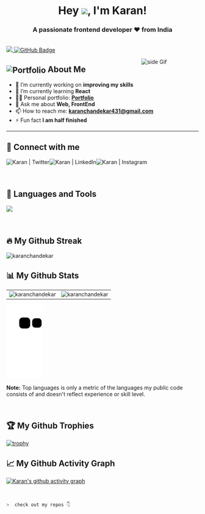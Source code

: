 <h1 align="center">Hey <img src="https://media.giphy.com/media/hvRJCLFzcasrR4ia7z/giphy.gif" width="30px"/>, I'm Karan!</h1>

<h3 align="center">A passionate frontend developer ❤ from India</h3>

<br>

<a href="https://github.com/KaranChandekar/github-profile-views-counter">
    <img src="https://komarev.com/ghpvc/?username=KaranChandekar">
</a>
<a href="https://github.com/KaranChandekar?tab=followers"><img src="https://img.shields.io/github/followers/KaranChandekar?label=Followers&style=social" alt="GitHub Badge"></a>

<br>

<a href="https://ko-fi.com/sciencepal"> <img src="https://media3.giphy.com/media/ZEB6yFbLnhyQf7g3hn/giphy.gif" alt="side Gif" align="right" width="150" height="auto"/> </a>

## <img src="https://karanchandekar.netlify.app/img/karan-wave.png" alt="Portfolio" width="60" align="center"/> About Me

- 🔭 I’m currently working on **improving my skills**
- 🌱 I’m currently learning **React**
- 👨‍💻 Personal portfolio: **<a href="https://karanchandekar.netlify.app/" target="_blank">Portfolio</a>**
- 💬 Ask me about **Web, FrontEnd**
- 📫 How to reach me: **karanchandekar431@gmail.com**
- ⚡ Fun fact **I am half finished**

---

## 🔗 Connect with me

<a href="https://twitter.com/karanchandekar1" target="_blank"><img align="left" alt="Karan | Twitter" src="https://skillicons.dev/icons?i=twitter" /></a>
<a href="https://www.linkedin.com/in/karan-chandekar-a87263219/" target="_blank"><img align="left" alt="Karan | LinkedIn" src="https://skillicons.dev/icons?i=linkedin" /></a>
<a href="https://www.instagram.com/karanchandekar21/" target="_blank"><img align="left" alt="Karan | Instagram" src="https://skillicons.dev/icons?i=instagram" /></a>

<br />
<br />
<br />

## 🚀 Languages and Tools

<img align="left" src="https://skillicons.dev/icons?i=html,css,js,react,bootstrap,tailwind,sass,nodejs,express,git,github,vscode" />

<br />
<br />
<br />

## 🔥 My Github Streak

<p><img src="https://github-readme-streak-stats.herokuapp.com/?user=karanchandekar&theme=radical&hide_border=true" alt="karanchandekar" /></p>

## 📊 My Github Stats

<table>
  <tr>
    <td><img src="https://github-readme-stats.vercel.app/api?username=karanchandekar&show_icons=true&locale=en&theme=radical&hide_border=true" alt="karanchandekar" /></td>
    <td><img src="https://github-readme-stats.vercel.app/api/top-langs?username=karanchandekar&show_icons=true&locale=en&layout=compact&theme=radical&hide_border=true" alt="karanchandekar" /></td
  </tr>
</table>

![snake gif](https://github.com/KaranChandekar/KaranChandekar/blob/output/github-contribution-grid-snake.svg)

<b>Note:</b> Top languages is only a metric of the languages my public code consists of and doesn't reflect experience or skill level.

<br />
    
## 🏆 My Github Trophies
[![trophy](https://github-profile-trophy.vercel.app/?username=KaranChandekar&theme=radical&row=1&margin-w=20&no-frame=true)](https://github.com/ryo-ma/github-profile-trophy)
    
## 📈 My Github Activity Graph
[![Karan's github activity graph](https://github-readme-activity-graph.cyclic.app/graph?username=KaranChandekar&theme=react-dark)](https://github.com/KaranChandekar/github-readme-activity-graph)
  
<br />
    
```zsh
>  check out my repos 👇
```
